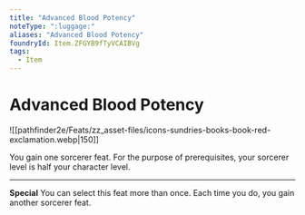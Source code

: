 ```yaml
---
title: "Advanced Blood Potency"
noteType: ":luggage:"
aliases: "Advanced Blood Potency"
foundryId: Item.ZFGYB9fTyVCAIBVg
tags:
  - Item
---
```


# Advanced Blood Potency
![[pathfinder2e/Feats/zz_asset-files/icons-sundries-books-book-red-exclamation.webp|150]]

You gain one sorcerer feat. For the purpose of prerequisites, your sorcerer level is half your character level.

* * *

**Special** You can select this feat more than once. Each time you do, you gain another sorcerer feat.
